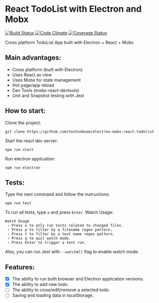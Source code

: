 # React TodoList with Electron and Mobx
[![Build Status](https://travis-ci.org/technoboom/electron-mobx-react-todolist.svg?branch=master)](https://travis-ci.org/technoboom/electron-mobx-react-todolist)
[![Code Climate](https://codeclimate.com/github/technoboom/electron-mobx-react-todolist/badges/gpa.svg)](https://codeclimate.com/github/technoboom/electron-mobx-react-todolist)
[![Coverage Status](https://coveralls.io/repos/github/technoboom/electron-mobx-react-todolist/badge.svg?branch=master)](https://coveralls.io/github/technoboom/electron-mobx-react-todolist?branch=master)

Cross platform TodoList App built with Electron + React + Mobx

## Main advantages:
- Cross platform (built with Electron)
- Uses React as view
- Uses Mobx for state management
- Hot page/app reload
- Dev Tools (mobx-react-devtools)
- Unit and Snapshot testing with Jest

## How to start:
Clone the project:
```
git clone https://github.com/technoboom/electron-mobx-react-todolist
```
Start the react dev server:
```
npm run start
```
Run electron application:
```
npm run electron
```

## Tests:
Type the next command and follow the instructions:
```
npm run test
```
To run all tests, type `a` and press `Enter`.
Watch Usage:
```
Watch Usage
 › Press o to only run tests related to changed files.
 › Press p to filter by a filename regex pattern.
 › Press t to filter by a test name regex pattern.
 › Press q to quit watch mode.
 › Press Enter to trigger a test run.
```
Also, you can run Jest with `--watchAll` flag to enable watch mode.

## Features:
- [x] The ability to run both browser and Electron application
versions.
- [x] The ability to add new todo.
- [ ] The ability to close/edit/remove a selected todo.
- [ ] Saving and loading data in localStorage.